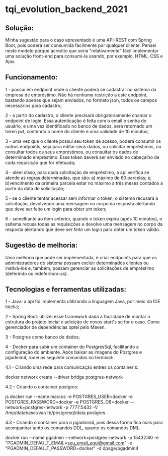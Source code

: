 # tqi_evolution_backend_2021

## Solução: 
Minha sugestão para o caso apresentado é uma API-REST com Spring Boot, pois poderá ser consumida facilmente por qualquer cliente. Pensei neste modelo porque acredito que seria "relativamente" fácil implementar uma solução front-end para consumí-la usando, por exemplo, HTML, CSS e Ajax.

## Funcionamento:

1 - possui em endpoint onde o cliente poderá se cadastrar no sistema da empresa de empréstimo. Não há nenhuma restrição a este endpoint, bastando apenas que sejam enviados, no formato json, todos os campos necessários para cadastro;

2 - a partir do cadastro, o cliente precisará obrigatoriamente chamar o endpoint de login. Essa autenticação é feita com o email e senha do usuário, e uma vez identificado no banco de dados, será retornado um token jwt, contendo o nome do cliente e uma validade de 10 minutos;

3 - uma vez que o cliente possui seu token de acesso, poderá consumir os outros endpoints, seja para editar seus dados, ou solicitar empréstimos, ou consultar todos os seus empréstimos, ou consultar os dados de determinado empréstimo. Esse token deverá ser enviado no cabeçalho de cada requisição que for efetuada;

4 - além disso, para cada solicitação de empréstimo, a api verifica se atende as regras determinadas, que são: a) máximo de 60 parcelas; e, b)vencimento da primeira parcela estar no máximo a três meses contados a partir da data de solicitação;

5 - se o cliente tentar acessar sem informar o token, o sistema recusará a solicitação, devolvendo uma mensagem no corpo da resposta alertando que deve ser feito um login para obter um token;

6 - semelhante ao item anterior, quando o token expira (após 10 minutos), o ssitema recusa todas as requisições e devolve uma mensagem no corpo da resposta alertando que deve ser feito um login para obter um token válido.

## Sugestão de melhoria:

Uma melhoria que pode ser implementada, é criar endpoints para que os administradores do sistema possam excluir determinados clientes ou inativá-los e, também, possam gerenciar as solicitações de empréstimo (deferindo ou indeferindo-as).
 

## Tecnologias e ferramentas utilizadas:

1 - Java: a api foi implementa utilizando a linguagem Java, por meio da IDE InteliJ;

2 - Spring Boot: utilizei esse framework dada a facilidade de montar a estrutura do projeto inicial e adicição de novos start's se for o caso. Como gerenciador de dependências optei pelo Maven.

3 - Postgres como banco de dados;

4 - Docker para subir um container do PostgresSql, facilitando a configuração do ambiente. Após baixar as imagens do Postgres e pgadmin4, rodei os seguinte comandos no terminal:

4.1 - Criando uma rede para comunicação entres os container's:

  docker network create --driver bridge postgres-network

    
4.2 - Criando o container postgres: 

  js docker run --name marcos -e POSTGRES_USER=docker -e POSTGRES_PASSWORD=docker -e POSTGRES_DB=docker 
  --network=postgres-network -p 7777:5432 
  -V /tmp/database:/var/lib/postgresql/data postgres


4.3 - Criando o container para o pgadmin4, pois dessa forma fica mais para acompanhar tanto os comandos DDL, quanto os comandos DML:

  docker run --name pgadmin --network=postgres-network -p 15432:80 
  -e "PGADMIN_DEFAULT_EMAIL=seu_email_aqui@gmail.com" 
  -e "PGADMIN_DEFAULT_PASSWORD=docker" -d dpage/pgadmin4








    
